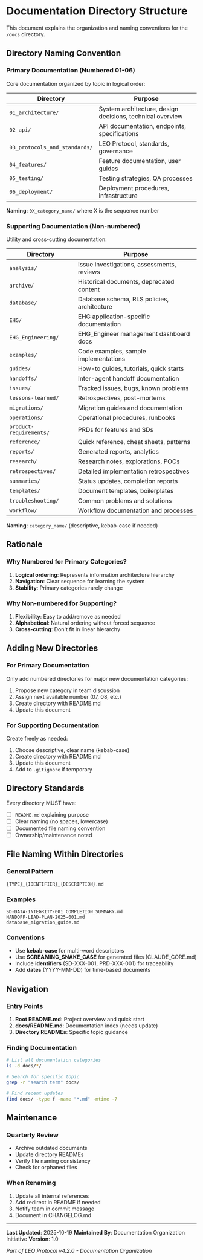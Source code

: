 # Documentation Directory Structure

This document explains the organization and naming conventions for the `/docs` directory.

## Directory Naming Convention

### Primary Documentation (Numbered 01-06)
Core documentation organized by topic in logical order:

| Directory | Purpose |
|-----------|---------|
| `01_architecture/` | System architecture, design decisions, technical overview |
| `02_api/` | API documentation, endpoints, specifications |
| `03_protocols_and_standards/` | LEO Protocol, standards, governance |
| `04_features/` | Feature documentation, user guides |
| `05_testing/` | Testing strategies, QA processes |
| `06_deployment/` | Deployment procedures, infrastructure |

**Naming**: `0X_category_name/` where X is the sequence number

### Supporting Documentation (Non-numbered)
Utility and cross-cutting documentation:

| Directory | Purpose |
|-----------|---------|
| `analysis/` | Issue investigations, assessments, reviews |
| `archive/` | Historical documents, deprecated content |
| `database/` | Database schema, RLS policies, architecture |
| `EHG/` | EHG application-specific documentation |
| `EHG_Engineering/` | EHG_Engineer management dashboard docs |
| `examples/` | Code examples, sample implementations |
| `guides/` | How-to guides, tutorials, quick starts |
| `handoffs/` | Inter-agent handoff documentation |
| `issues/` | Tracked issues, bugs, known problems |
| `lessons-learned/` | Retrospectives, post-mortems |
| `migrations/` | Migration guides and documentation |
| `operations/` | Operational procedures, runbooks |
| `product-requirements/` | PRDs for features and SDs |
| `reference/` | Quick reference, cheat sheets, patterns |
| `reports/` | Generated reports, analytics |
| `research/` | Research notes, explorations, POCs |
| `retrospectives/` | Detailed implementation retrospectives |
| `summaries/` | Status updates, completion reports |
| `templates/` | Document templates, boilerplates |
| `troubleshooting/` | Common problems and solutions |
| `workflow/` | Workflow documentation and processes |

**Naming**: `category_name/` (descriptive, kebab-case if needed)

## Rationale

### Why Numbered for Primary Categories?
1. **Logical ordering**: Represents information architecture hierarchy
2. **Navigation**: Clear sequence for learning the system
3. **Stability**: Primary categories rarely change

### Why Non-numbered for Supporting?
1. **Flexibility**: Easy to add/remove as needed
2. **Alphabetical**: Natural ordering without forced sequence
3. **Cross-cutting**: Don't fit in linear hierarchy

## Adding New Directories

### For Primary Documentation
Only add numbered directories for major new documentation categories:
1. Propose new category in team discussion
2. Assign next available number (07, 08, etc.)
3. Create directory with README.md
4. Update this document

### For Supporting Documentation
Create freely as needed:
1. Choose descriptive, clear name (kebab-case)
2. Create directory with README.md
3. Update this document
4. Add to `.gitignore` if temporary

## Directory Standards

Every directory MUST have:
- [ ] `README.md` explaining purpose
- [ ] Clear naming (no spaces, lowercase)
- [ ] Documented file naming convention
- [ ] Ownership/maintenance noted

## File Naming Within Directories

### General Pattern
```
{TYPE}_{IDENTIFIER}_{DESCRIPTION}.md
```

### Examples
```
SD-DATA-INTEGRITY-001_COMPLETION_SUMMARY.md
HANDOFF-LEAD-PLAN-2025-001.md
database_migration_guide.md
```

### Conventions
- Use **kebab-case** for multi-word descriptors
- Use **SCREAMING_SNAKE_CASE** for generated files (CLAUDE_CORE.md)
- Include **identifiers** (SD-XXX-001, PRD-XXX-001) for traceability
- Add **dates** (YYYY-MM-DD) for time-based documents

## Navigation

### Entry Points
1. **Root README.md**: Project overview and quick start
2. **docs/README.md**: Documentation index (needs update)
3. **Directory READMEs**: Specific topic guidance

### Finding Documentation
```bash
# List all documentation categories
ls -d docs/*/

# Search for specific topic
grep -r "search term" docs/

# Find recent updates
find docs/ -type f -name "*.md" -mtime -7
```

## Maintenance

### Quarterly Review
- Archive outdated documents
- Update directory READMEs
- Verify file naming consistency
- Check for orphaned files

### When Renaming
1. Update all internal references
2. Add redirect in README if needed
3. Notify team in commit message
4. Document in CHANGELOG.md

---

**Last Updated**: 2025-10-19
**Maintained By**: Documentation Organization Initiative
**Version**: 1.0

*Part of LEO Protocol v4.2.0 - Documentation Organization*
